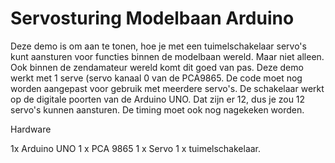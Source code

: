 # Servosturing Modelbaan Arduino

Deze demo is om aan te tonen, hoe je met een tuimelschakelaar servo's kunt aansturen voor functies binnen de modelbaan wereld. Maar niet alleen. Ook binnen de zendamateur wereld komt dit goed van pas.
Deze demo werkt met 1 serve (servo kanaal 0 van de PCA9865.
De code moet nog worden aangepast voor gebruik met meerdere servo's.
De schakelaar werkt op de digitale poorten van de Arduino UNO. Dat zijn er 12, dus je zou 12 servo's kunnen aansturen.
De timing moet ook nog nagekeken worden.

Hardware

1x Arduino UNO
1 x PCA 9865
1 x Servo
1 x tuimelschakelaar.
